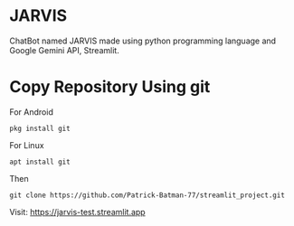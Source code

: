 # JARVIS
ChatBot named JARVIS made using python programming language and Google Gemini API, Streamlit.

# Copy Repository Using git
For Android 
```
pkg install git
```
For Linux
```
apt install git
```

Then
```
git clone https://github.com/Patrick-Batman-77/streamlit_project.git
```
Visit: https://jarvis-test.streamlit.app
